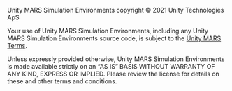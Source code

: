 Unity MARS Simulation Environments copyright © 2021 Unity Technologies ApS

Your use of Unity MARS Simulation Environments, including any Unity MARS Simulation Environments source code, is subject to the [Unity MARS Terms](http://unity3d.com/legal/terms-of-service/mars).

Unless expressly provided otherwise, Unity MARS Simulation Environments is made available strictly on an “AS IS” BASIS WITHOUT WARRANTY OF ANY KIND, EXPRESS OR IMPLIED. Please review the license for details on these and other terms and conditions.